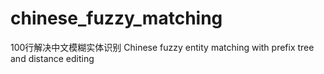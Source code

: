 # chinese_fuzzy_matching
100行解决中文模糊实体识别  Chinese fuzzy entity matching with prefix tree and distance editing 
